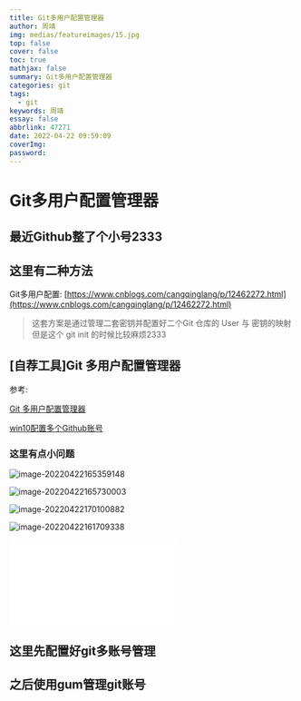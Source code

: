 ```yaml
---
title: Git多用户配置管理器
author: 周靖
img: medias/featureimages/15.jpg
top: false
cover: false
toc: true
mathjax: false
summary: Git多用户配置管理器
categories: git
tags:
  - git
keywords: 周靖
essay: false
abbrlink: 47271
date: 2022-04-22 09:59:09
coverImg:
password:
---
```


# Git多用户配置管理器

## 最近Github整了个小号2333

## 这里有二种方法

Git多用户配置: [https://www.cnblogs.com/cangqinglang/p/12462272.html](https://www.cnblogs.com/cangqinglang/p/12462272.html)

> 这套方案是通过管理二套密钥并配置好二个Git 仓库的 User 与 密钥的映射 但是这个 git init 的时候比较麻烦2333

## [自荐工具]Git 多用户配置管理器

参考:

[Git 多用户配置管理器](https://github.com/ruanyf/weekly/issues/1816)

[win10配置多个Github账号](https://juejin.cn/post/7047797048023711752)

### 这里有点小问题

![image-20220422165359148](https://qiniuyun.code520.com.cn/images/image-20220422165359148.png)

![image-20220422165730003](https://qiniuyun.code520.com.cn/images/image-20220422165730003.png)

![image-20220422170100882](https://qiniuyun.code520.com.cn/images/image-20220422170100882.png)

![image-20220422161709338](https://qiniuyun.code520.com.cn/images/image-20220422161709338.png)

<iframe src="//player.bilibili.com/player.html?aid=293935152&bvid=BV1BF411a7Uf&cid=436618366&page=1" scrolling="no" border="0" frameborder="no" framespacing="0" allowfullscreen="true"> </iframe>

## 这里先配置好git多账号管理

## 之后使用gum管理git账号

